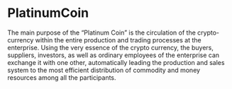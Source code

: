 # PlatinumCoin
The main purpose of the “Platinum Coin” is the circulation of the crypto-currency within the entire production and trading processes at the enterprise. Using the very essence of the crypto currency, the buyers, suppliers, investors, as well as ordinary employees of the enterprise can exchange it with one other, automatically leading the production and sales system to the most efficient distribution of commodity and money resources among all the participants.
